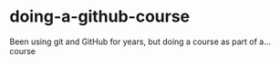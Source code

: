 # doing-a-github-course

Been using git and GitHub for years, but doing a course as part of a... course
